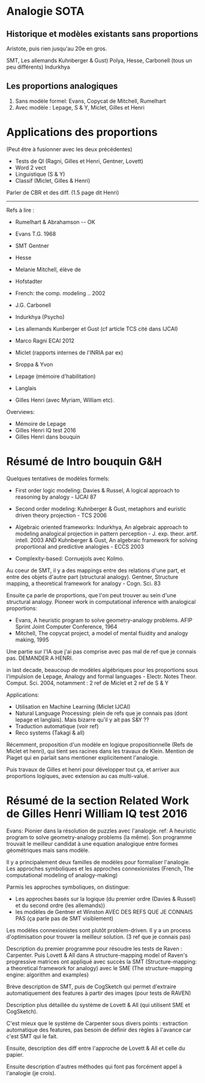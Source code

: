Analogie SOTA
=============

Historique et modèles existants sans proportions
------------------------------------------------
Aristote, puis rien jusqu'au 20e en gros.

SMT, Les allemands Kuhnberger & Gust)
Polya,
Hesse,
Carbonell (tous un peu différents)
Indurkhya


Les proportions analogiques
---------------------------

1. Sans modèle formel: Evans, Copycat de Mitchell, Rumelhart
2. Avec modèle : Lepage, S & Y, Miclet, Gilles et Henri

Applications des proportions
============================

(Peut être à fusionner avec les deux précédentes)

- Tests de QI (Ragni, Gilles et Henri, Gentner, Lovett)
- Word 2 vect
- Linguistique (S & Y)
- Classif (Miclet, Gilles & Henri)

Parler de CBR et des diff. (1.5 page dit Henri)

-------------------------------------------------------------------------------

Refs à lire :

- Rumelhart & Abrahamson -- OK
- Evans T.G. 1968
- SMT Gentner
- Hesse
- Melanie Mitchell, élève de
- Hofstadter
- French: the comp. modeling .. 2002
- J.G. Carbonell


- Indurkhya (Psycho)
- Les allemands Kunberger et Gust (cf article TCS cité dans IJCAI)
- Marco Ragni ECAI 2012
- Miclet (rapports internes de l'INRIA par ex)
- Sroppa & Yvon
- Lepage (mémoire d'habilitation)
- Langlais
- Gilles Henri (avec Myriam, William etc).


Overviews:

- Mémoire de Lepage
- Gilles Henri IQ test 2016
- Gilles Henri dans bouquin


Résumé de Intro bouquin G&H
========================

Quelques tentatives de modèles formels:

- First order logic modeling: Davies & Russel, A logical approach to reasoning by
analogy - IJCAI 87


- Second order modeling: Kuhnberger & Gust, metaphors and euristic driven
  theory projection - TCS 2006

- Algebraic oriented frameworks: Indurkhya, An algebraic approach to modeling
  analogical projection in pattern perception - J. exp. theor. artif. intell.
  2003
  AND
  Kuhnberger & Gust, An algebraic framework for solving proportional and
  predictive analogies - ECCS 2003

- Complexity-based: Cornuejols avec Kolmo.


Au coeur de SMT, il y a des mappings entre des relations d'une part, et entre
des objets d'autre part (structural analogy). Gentner, Structure mapping, a
theoretical framework for analogy - Cogn. Sci. 83

Ensuite ça parle de proportions, que l'on peut trouver au sein d'une structural
analogy. Pioneer work in computational inference with analogical proportions:
- Evans, A heuristic program to solve geometry-analogy problems. AFIP Sprint
  Joint Computer Conference, 1964
- Mitchell, The copycat project, a model of mental fluidity and analogy making,
  1995

Une partie sur l'IA que j'ai pas comprise avec pas mal de ref que je connais
pas. DEMANDER A HENRI.

in last decade, beaucoup de modèles algébriques pour les proportions sous
l'impulsion de Lepage, Analogy and formal languages - Electr. Notes Theor.
Comput. Sci. 2004, notamment : 2 ref de Miclet et 2 ref de S & Y

Applications:
- Utilisation en Machine Learning (Miclet IJCAI)
- Natural Language Processing: plein de refs que je connais pas (dont lepage et
  langlais). Mais bizarre qu'il y ait pas S&Y ??
- Traduction automatique (voir ref)
- Reco systems (Takagi & all)

Récemment, proposition d'un modèle en logique propositionnelle (Refs de Miclet
et henri), qui tient ses racines dans les travaux de Klein. Mention de Piaget
qui en parlait sans mentioner explicitement l'analogie.

Puis travaux de Gilles et henri pour développer tout ça, et arriver aux
proportions logiques, avec extension au cas multi-valué.


Résumé de la section Related Work de Gilles Henri William IQ test 2016
======================================================================

Evans: Pionier dans la résolution de puzzles avec l'analogie. ref: A heuristic
program to solve geometry-analogy problems (la même). Son programme trouvait le
meilleur candidat à une equation analogique entre formes géométriques mais sans
modèle.

Il y a principalement deux familles de modèles pour formaliser l'analogie. Les
approches symboliques et les approches connexionistes (French, The
computational modeling of analogy-making)

Parmis les approches symboliques, on distingue:
- Les approches basés sur la logique (du premier ordre (Davies & Russel) et du
  second ordre (les allemands))
- les modèles de Gentner et Winston AVEC DES REFS QUE JE CONNAIS PAS (ça parle
  pas de SMT visiblement)

Les modèles connexionistes sont plutôt problem-driven. Il y a un process
d'optimisation pour trouver la meilleur solution. (3 ref que je connais pas)

Description du premier programme pour résoudre les tests de Raven : Carpenter.
Puis Lovett & All dans A structure-mapping model of Raven's progressive
matrices ont appliqué avec succès la SMT (Structure-mapping: a theoretical
framework for analogy) avec le SME (The structure-mapping engine: algorithm and
examples)

Brève description de SMT, puis de CogSketch qui permet d'extraire
automatiquement des features à partir des images (pour tests de RAVEN)

Description plus détaillée du système de Lovett & All (qui utilisent SME et
CogSketch).

C'est mieux que le système de Carpenter sous divers points : extraction
automatique des features, pas besoin de définir des règles à l'avance car c'est
SMT qui le fait.

Ensuite, description des diff entre l'approche de Lovett & All et celle du
papier.

Ensuite description d'autres méthodes qui font pas forcément appel à l'analogie
(je crois).

